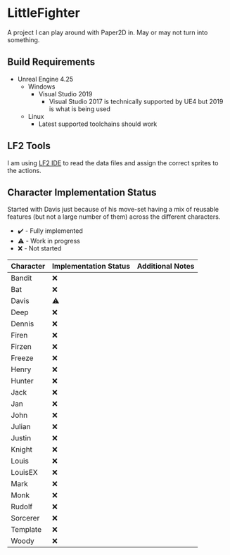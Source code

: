 # LittleFighter

A project I can play around with Paper2D in. May or may not turn into something.

## Build Requirements

- Unreal Engine 4.25
    - Windows
        - Visual Studio 2019
            - Visual Studio 2017 is technically supported by UE4 but 2019 is what is being used
    - Linux
        - Latest supported toolchains should work

## LF2 Tools
I am using [LF2 IDE](https://github.com/ahmetsait/LF2.IDE) to read the data files and assign the correct sprites to the actions.

## Character Implementation Status
Started with Davis just because of his move-set having a mix of reusable features (but not a large number of them) across the different characters.

* :heavy_check_mark: - Fully implemented
* :warning: - Work in progress
* :x: - Not started

|       Character       | Implementation Status |       Additional Notes       |
| --------------------- | --------------------- | ---------------------------- |
| Bandit                |         :x:           |
| Bat                   |         :x:           |
| Davis                 |         :warning:     |
| Deep                  |         :x:           |
| Dennis                |         :x:           |
| Firen                 |         :x:           |
| Firzen                |         :x:           |
| Freeze                |         :x:           |
| Henry                 |         :x:           |
| Hunter                |         :x:           |
| Jack                  |         :x:           |
| Jan                   |         :x:           |
| John                  |         :x:           |
| Julian                |         :x:           |
| Justin                |         :x:           |
| Knight                |         :x:           |
| Louis                 |         :x:           |
| LouisEX               |         :x:           |
| Mark                  |         :x:           |
| Monk                  |         :x:           |
| Rudolf                |         :x:           |
| Sorcerer              |         :x:           |
| Template              |         :x:           |
| Woody                 |         :x:           |

